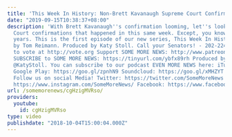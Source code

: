 ```yaml
---
title: 'This Week In History: Non-Brett Kavanaugh Supreme Court Confirmations'
date: "2019-09-15T10:38:37+08:00"
description: 'With Brett Kavanaugh''s confirmation looming, let''s look at some Supreme
  Court confirmations that happened in this same week. Except, you know, different
  years. This is the first episode of our new series, This Week In History. Written
  by Tom Reimann. Produced by Katy Stoll. Call your Senators! - 202-224-3121 Register
  to vote at http://vote.org Support SOME MORE NEWS: http://www.patreon.com/SomeMoreNews
  SUBSCRIBE to SOME MORE NEWS: https://tinyurl.com/ybfx89rh Produced by Katy Stoll
  @KatyStoll. You can subscribe to our podcast EVEN MORE NEWS here: iTunes: https://goo.gl/bveu8q
  Google Play: https://goo.gl/zpnhN9 Soundcloud: https://goo.gl/xMHZYT Stitcher: https://goo.gl/ZFdRhp
  Follow us on social Media! Twitter: https://twitter.com/SomeMoreNews Instagram:
  https://www.instagram.com/SomeMoreNews/ Facebook: https://www.facebook.com/SomeMoreNews/'
url: /somemorenews/cgHzigMVRso/
providers:
  youtube:
    id: cgHzigMVRso
type: video
publishdate: "2018-10-04T15:00:04.000Z"
---
```

